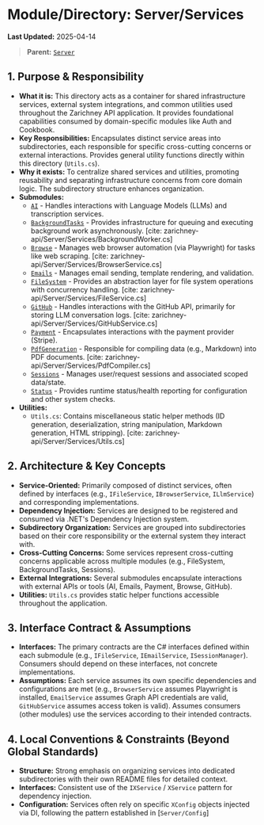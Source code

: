 # Module/Directory: Server/Services

**Last Updated:** 2025-04-14

> **Parent:** [`Server`](../README.md)

## 1. Purpose & Responsibility

* **What it is:** This directory acts as a container for shared infrastructure services, external system integrations, and common utilities used throughout the Zarichney API application. It provides foundational capabilities consumed by domain-specific modules like Auth and Cookbook.
* **Key Responsibilities:** Encapsulates distinct service areas into subdirectories, each responsible for specific cross-cutting concerns or external interactions. Provides general utility functions directly within this directory (`Utils.cs`).
* **Why it exists:** To centralize shared services and utilities, promoting reusability and separating infrastructure concerns from core domain logic. The subdirectory structure enhances organization.
* **Submodules:**
    * [`AI`](./AI/README.md) - Handles interactions with Language Models (LLMs) and transcription services.
    * [`BackgroundTasks`](./BackgroundTasks/README.md) - Provides infrastructure for queuing and executing background work asynchronously. [cite: zarichney-api/Server/Services/BackgroundWorker.cs]
    * [`Browse`](./Browse/README.md) - Manages web browser automation (via Playwright) for tasks like web scraping. [cite: zarichney-api/Server/Services/BrowserService.cs]
    * [`Emails`](./Emails/README.md) - Manages email sending, template rendering, and validation.
    * [`FileSystem`](./FileSystem/README.md) - Provides an abstraction layer for file system operations with concurrency handling. [cite: zarichney-api/Server/Services/FileService.cs]
    * [`GitHub`](./GitHub/README.md) - Handles interactions with the GitHub API, primarily for storing LLM conversation logs. [cite: zarichney-api/Server/Services/GitHubService.cs]
    * [`Payment`](./Payment/README.md) - Encapsulates interactions with the payment provider (Stripe).
    * [`PdfGeneration`](./PdfGeneration/README.md) - Responsible for compiling data (e.g., Markdown) into PDF documents. [cite: zarichney-api/Server/Services/PdfCompiler.cs]
    * [`Sessions`](./Sessions/README.md) - Manages user/request sessions and associated scoped data/state.
    * [`Status`](./Status/README.md) - Provides runtime status/health reporting for configuration and other system checks.
* **Utilities:**
    * `Utils.cs`: Contains miscellaneous static helper methods (ID generation, deserialization, string manipulation, Markdown generation, HTML stripping). [cite: zarichney-api/Server/Services/Utils.cs]

## 2. Architecture & Key Concepts

* **Service-Oriented:** Primarily composed of distinct services, often defined by interfaces (e.g., `IFileService`, `IBrowserService`, `ILlmService`) and corresponding implementations.
* **Dependency Injection:** Services are designed to be registered and consumed via .NET's Dependency Injection system.
* **Subdirectory Organization:** Services are grouped into subdirectories based on their core responsibility or the external system they interact with.
* **Cross-Cutting Concerns:** Some services represent cross-cutting concerns applicable across multiple modules (e.g., FileSystem, BackgroundTasks, Sessions).
* **External Integrations:** Several submodules encapsulate interactions with external APIs or tools (AI, Emails, Payment, Browse, GitHub).
* **Utilities:** `Utils.cs` provides static helper functions accessible throughout the application.

## 3. Interface Contract & Assumptions

* **Interfaces:** The primary contracts are the C# interfaces defined within each submodule (e.g., `IFileService`, `IEmailService`, `ISessionManager`). Consumers should depend on these interfaces, not concrete implementations.
* **Assumptions:** Each service assumes its own specific dependencies and configurations are met (e.g., `BrowserService` assumes Playwright is installed, `EmailService` assumes Graph API credentials are valid, `GitHubService` assumes access token is valid). Assumes consumers (other modules) use the services according to their intended contracts.

## 4. Local Conventions & Constraints (Beyond Global Standards)

* **Structure:** Strong emphasis on organizing services into dedicated subdirectories with their own README files for detailed context.
* **Interfaces:** Consistent use of the `IXService` / `XService` pattern for dependency injection.
* **Configuration:** Services often rely on specific `XConfig` objects injected via DI, following the pattern established in [`Server/Config`]